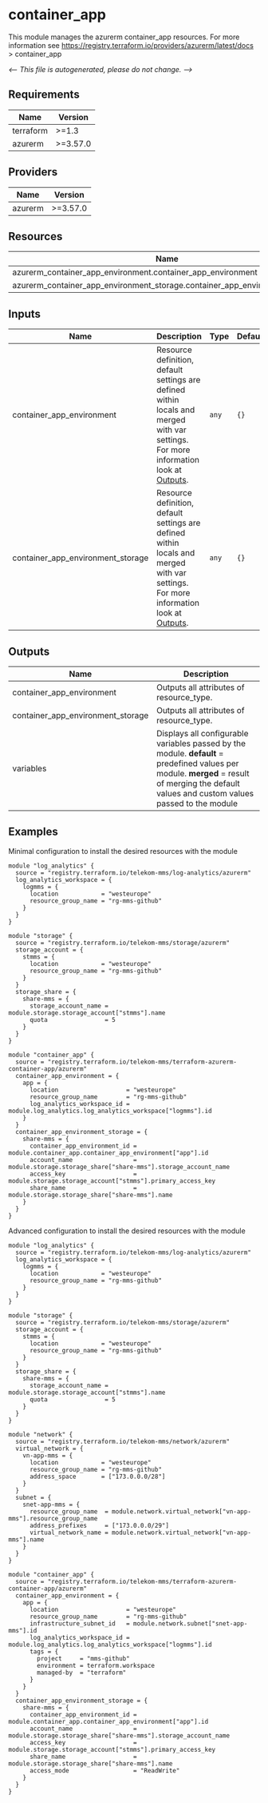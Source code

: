 <!-- BEGIN_TF_DOCS -->
# container_app

This module manages the azurerm container_app resources.
For more information see https://registry.terraform.io/providers/azurerm/latest/docs > container_app

_<-- This file is autogenerated, please do not change. -->_

## Requirements

| Name | Version |
|------|---------|
| terraform | >=1.3 |
| azurerm | >=3.57.0 |

## Providers

| Name | Version |
|------|---------|
| azurerm | >=3.57.0 |

## Resources

| Name | Type |
|------|------|
| azurerm_container_app_environment.container_app_environment | resource |
| azurerm_container_app_environment_storage.container_app_environment_storage | resource |

## Inputs

| Name | Description | Type | Default | Required |
|------|-------------|------|---------|:--------:|
| container_app_environment | Resource definition, default settings are defined within locals and merged with var settings. For more information look at [Outputs](#Outputs). | `any` | `{}` | no |
| container_app_environment_storage | Resource definition, default settings are defined within locals and merged with var settings. For more information look at [Outputs](#Outputs). | `any` | `{}` | no |

## Outputs

| Name | Description |
|------|-------------|
| container_app_environment | Outputs all attributes of resource_type. |
| container_app_environment_storage | Outputs all attributes of resource_type. |
| variables | Displays all configurable variables passed by the module. __default__ = predefined values per module. __merged__ = result of merging the default values and custom values passed to the module |

## Examples

Minimal configuration to install the desired resources with the module

```hcl
module "log_analytics" {
  source = "registry.terraform.io/telekom-mms/log-analytics/azurerm"
  log_analytics_workspace = {
    logmms = {
      location            = "westeurope"
      resource_group_name = "rg-mms-github"
    }
  }
}

module "storage" {
  source = "registry.terraform.io/telekom-mms/storage/azurerm"
  storage_account = {
    stmms = {
      location            = "westeurope"
      resource_group_name = "rg-mms-github"
    }
  }
  storage_share = {
    share-mms = {
      storage_account_name = module.storage.storage_account["stmms"].name
      quota                = 5
    }
  }
}

module "container_app" {
  source = "registry.terraform.io/telekom-mms/terraform-azurerm-container-app/azurerm"
  container_app_environment = {
    app = {
      location                   = "westeurope"
      resource_group_name        = "rg-mms-github"
      log_analytics_workspace_id = module.log_analytics.log_analytics_workspace["logmms"].id
    }
  }
  container_app_environment_storage = {
    share-mms = {
      container_app_environment_id = module.container_app.container_app_environment["app"].id
      account_name                 = module.storage.storage_share["share-mms"].storage_account_name
      access_key                   = module.storage.storage_account["stmms"].primary_access_key
      share_name                   = module.storage.storage_share["share-mms"].name
    }
  }
}
```

Advanced configuration to install the desired resources with the module

```hcl
module "log_analytics" {
  source = "registry.terraform.io/telekom-mms/log-analytics/azurerm"
  log_analytics_workspace = {
    logmms = {
      location            = "westeurope"
      resource_group_name = "rg-mms-github"
    }
  }
}

module "storage" {
  source = "registry.terraform.io/telekom-mms/storage/azurerm"
  storage_account = {
    stmms = {
      location            = "westeurope"
      resource_group_name = "rg-mms-github"
    }
  }
  storage_share = {
    share-mms = {
      storage_account_name = module.storage.storage_account["stmms"].name
      quota                = 5
    }
  }
}

module "network" {
  source = "registry.terraform.io/telekom-mms/network/azurerm"
  virtual_network = {
    vn-app-mms = {
      location            = "westeurope"
      resource_group_name = "rg-mms-github"
      address_space       = ["173.0.0.0/28"]
    }
  }
  subnet = {
    snet-app-mms = {
      resource_group_name  = module.network.virtual_network["vn-app-mms"].resource_group_name
      address_prefixes     = ["173.0.0.0/29"]
      virtual_network_name = module.network.virtual_network["vn-app-mms"].name
    }
  }
}

module "container_app" {
  source = "registry.terraform.io/telekom-mms/terraform-azurerm-container-app/azurerm"
  container_app_environment = {
    app = {
      location                   = "westeurope"
      resource_group_name        = "rg-mms-github"
      infrastructure_subnet_id   = module.network.subnet["snet-app-mms"].id
      log_analytics_workspace_id = module.log_analytics.log_analytics_workspace["logmms"].id
      tags = {
        project     = "mms-github"
        environment = terraform.workspace
        managed-by  = "terraform"
      }
    }
  }
  container_app_environment_storage = {
    share-mms = {
      container_app_environment_id = module.container_app.container_app_environment["app"].id
      account_name                 = module.storage.storage_share["share-mms"].storage_account_name
      access_key                   = module.storage.storage_account["stmms"].primary_access_key
      share_name                   = module.storage.storage_share["share-mms"].name
      access_mode                  = "ReadWrite"
    }
  }
}
```
<!-- END_TF_DOCS -->